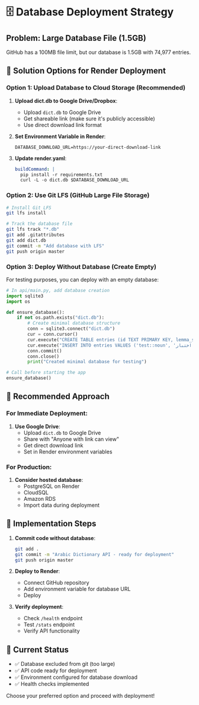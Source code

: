 # 🗄️ Database Deployment Strategy

## Problem: Large Database File (1.5GB)
GitHub has a 100MB file limit, but our database is 1.5GB with 74,977 entries.

## 🚀 Solution Options for Render Deployment

### Option 1: Upload Database to Cloud Storage (Recommended)
1. **Upload dict.db to Google Drive/Dropbox**:
   - Upload `dict.db` to Google Drive
   - Get shareable link (make sure it's publicly accessible)
   - Use direct download link format

2. **Set Environment Variable in Render**:
   ```
   DATABASE_DOWNLOAD_URL=https://your-direct-download-link
   ```

3. **Update render.yaml**:
   ```yaml
   buildCommand: |
     pip install -r requirements.txt
     curl -L -o dict.db $DATABASE_DOWNLOAD_URL
   ```

### Option 2: Use Git LFS (GitHub Large File Storage)
```bash
# Install Git LFS
git lfs install

# Track the database file
git lfs track "*.db"
git add .gitattributes
git add dict.db
git commit -m "Add database with LFS"
git push origin master
```

### Option 3: Deploy Without Database (Create Empty)
For testing purposes, you can deploy with an empty database:

```python
# In api/main.py, add database creation
import sqlite3
import os

def ensure_database():
    if not os.path.exists("dict.db"):
        # Create minimal database structure
        conn = sqlite3.connect("dict.db")
        cur = conn.cursor()
        cur.execute("CREATE TABLE entries (id TEXT PRIMARY KEY, lemma_surface TEXT)")
        cur.execute("INSERT INTO entries VALUES ('test::noun', 'اختبار')")
        conn.commit()
        conn.close()
        print("Created minimal database for testing")

# Call before starting the app
ensure_database()
```

## 🎯 Recommended Approach

### For Immediate Deployment:
1. **Use Google Drive**:
   - Upload `dict.db` to Google Drive
   - Share with "Anyone with link can view"
   - Get direct download link
   - Set in Render environment variables

### For Production:
1. **Consider hosted database**:
   - PostgreSQL on Render
   - CloudSQL
   - Amazon RDS
   - Import data during deployment

## 📝 Implementation Steps

1. **Commit code without database**:
   ```bash
   git add .
   git commit -m "Arabic Dictionary API - ready for deployment"
   git push origin master
   ```

2. **Deploy to Render**:
   - Connect GitHub repository
   - Add environment variable for database URL
   - Deploy

3. **Verify deployment**:
   - Check `/health` endpoint
   - Test `/stats` endpoint
   - Verify API functionality

## 🔗 Current Status
- ✅ Database excluded from git (too large)
- ✅ API code ready for deployment
- ✅ Environment configured for database download
- ✅ Health checks implemented

Choose your preferred option and proceed with deployment!
